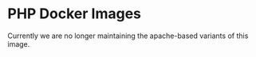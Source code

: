 # PHP Docker Images

Currently we are no longer maintaining the apache-based variants of this image.
